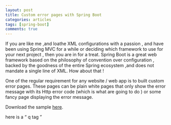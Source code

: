 ```yaml
---
layout: post
title: Custom error pages with Spring Boot
categories: articles
tags: [spring-boot]
comments: true
---
```


If you are like me ,and loathe XML configurations with a passion , and have been using Spring MVC for a while or deciding which framework to use for your next project , then you are in for a treat. Spring Boot is a great web framework based on the philosophy of convention over configuration , backed by the goodness of the entire Spring ecosystem ,and does not mandate a single line of XML. How about that ! 

One of the regular requirement for any website / web app is to built custom error pages. These pages can be plain white pages that only show the error message with its Http error code (which is what are going to do ) or some fancy page displaying the error message.

<!--Consider the following snippet :-->

<!--{% highlight java %}-->

<!--@SpringBootApplication-->
<!--public class SampleBootErrorPagesApplication {-->
	
<!--   private static final String LOCATION = "/errors";-->

<!--   public static void main(String[] args) {-->
<!--       SpringApplication.run(SampleBootErrorPagesApplication.class, args);-->
<!--   }-->
    
<!--    @Bean-->
<!--    public EmbeddedServletContainerCustomizer containerCustomizer() {-->
<!--      return (container -> {-->
<!--   	   //route all errors towards /error .-->
<!--   	   final ErrorPage errorPage=new ErrorPage(LOCATION);-->
<!--   	   container.addErrorPages(errorPage);-->
<!--      });-->
<!--   }-->
<!-- }-->
<!--{% endhighlight %}-->

<!--Spring Boot starters (spring-boot-starter-web in particular) comes with an embedded tomcat container. When any exception is thrown by our handler methods that we DO NOT CATCH IMPLICITLY (a topic for another post) ,  the web container would look for ways to handle this exception . It looks for such configurations  inside the web.xml file .-->

<!--We are routing tomcat to visit the `/errors` mapping in such an event. Let's go ahead and create the ErrorController.-->

<!--{% highlight java %}-->
<!--@Controller-->
<!--public class ErrorController {-->

<!--   @Autowired-->
<!--   private ErrorService errorService;-->
	     
<!--   @RequestMapping(value="/errors",method=RequestMethod.GET)-->
<!--   public String renderErrorPage(final Model model,final HttpServletRequest request){-->
	   
<!--	   //Get the Http error code.-->
<!--	   final int error_code=getHttpStatusCode(request);-->
	   
<!--	   //Generates Error message for corresponding Http Error Code.-->
<!--	   final String error_message=errorService.generateErrorMessage(error_code);-->
	   
<!--	   model.addAttribute("errorMsg",error_message);-->
	   
<!--	   return "error";-->
<!--   }  -->
	   
<!--   private int getHttpStatusCode(final HttpServletRequest request){-->
<!--	   return (int) request.getAttribute("javax.servlet.error.status_code");-->
<!--   }-->
<!--}-->
<!--{% endhiglight %}-->

<!--We capture the Http error code in the `error_code` variable , and create another service  to generate some error message based on the error code.-->

<!--{% highlight java %}-->
<!--@Service-->
<!--@PropertySource("classpath:httpErrorCodes.properties")-->
<!--public class ErrorService {-->
	
<!--	@Autowired-->
<!--	private Environment env;-->

<!--	public String generateErrorMessage(final int error_code){-->
<!--		 String message="";-->
<!--		   switch(error_code){  -->
<!--			   case 400: message=env.getProperty("400");-->
<!--			   			 break;-->
<!--			   case 401: message=env.getProperty("401");-->
<!--			   			 break;-->
<!--			   case 404: message=env.getProperty("404");-->
<!--			   			 break;-->
<!--			   case 500: message=env.getProperty("500");-->
<!--			   			 break;-->
<!--			   //etc -->
<!--			   //Put in all Http error codes here.-->
<!--		   }-->
<!--		   return message;-->
<!--	}-->
<!--}-->
<!--{% endhighlight %}-->

<!--I have  demonstrated with  only four error codes, but you get the idea  . We put error codes and error messages as key value pairs inside our property file. Place the property file inside the resources folder.-->

<!--```-->
<!--400=Bad Request.-->
<!--401=Unauthorized-->
<!--404=Not Found.-->
<!--405=Method Not Allowed-->


<!--500=Internal Server Error-->

<!--```-->




Download the sample  [here](https://github.com/Ankush1992/sample-boot-error-pages).

here is a <q> q tag </q>

